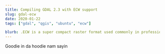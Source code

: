 ```yaml
---
title: Compiling GDAL 2.3 with ECW support
slug: gdal-ecw
date: 2020-01-22
tags: ["gdal", "qgis", "ubuntu", "ecw"]

blurb: .ECW is a super compact raster format used commonly in professional production of orthophotos, however as it is proprietary it takes some hoops to jump through to get it supported in open source GDAL.
---
```


Goodie in da hoodie nam sayin
